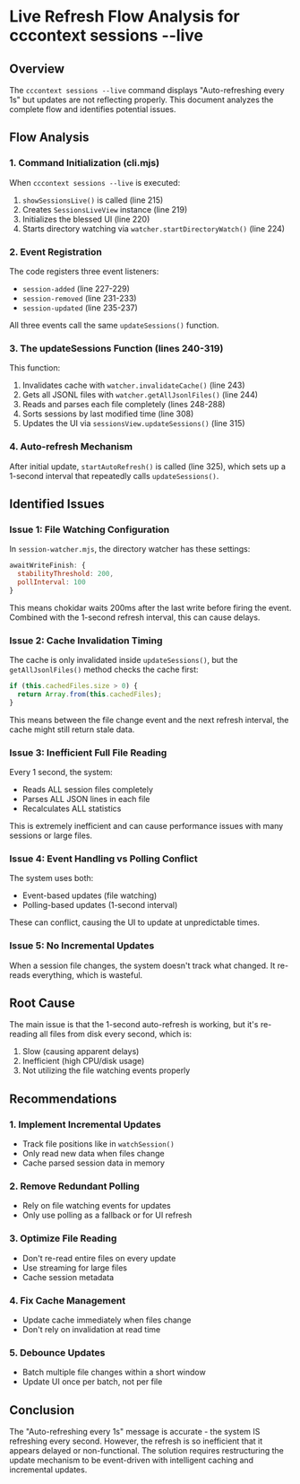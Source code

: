 # Live Refresh Flow Analysis for cccontext sessions --live

## Overview
The `cccontext sessions --live` command displays "Auto-refreshing every 1s" but updates are not reflecting properly. This document analyzes the complete flow and identifies potential issues.

## Flow Analysis

### 1. Command Initialization (cli.mjs)
When `cccontext sessions --live` is executed:
1. `showSessionsLive()` is called (line 215)
2. Creates `SessionsLiveView` instance (line 219)
3. Initializes the blessed UI (line 220)
4. Starts directory watching via `watcher.startDirectoryWatch()` (line 224)

### 2. Event Registration
The code registers three event listeners:
- `session-added` (line 227-229)
- `session-removed` (line 231-233)
- `session-updated` (line 235-237)

All three events call the same `updateSessions()` function.

### 3. The updateSessions Function (lines 240-319)
This function:
1. Invalidates cache with `watcher.invalidateCache()` (line 243)
2. Gets all JSONL files with `watcher.getAllJsonlFiles()` (line 244)
3. Reads and parses each file completely (lines 248-288)
4. Sorts sessions by last modified time (line 308)
5. Updates the UI via `sessionsView.updateSessions()` (line 315)

### 4. Auto-refresh Mechanism
After initial update, `startAutoRefresh()` is called (line 325), which sets up a 1-second interval that repeatedly calls `updateSessions()`.

## Identified Issues

### Issue 1: File Watching Configuration
In `session-watcher.mjs`, the directory watcher has these settings:
```javascript
awaitWriteFinish: {
  stabilityThreshold: 200,
  pollInterval: 100
}
```
This means chokidar waits 200ms after the last write before firing the event. Combined with the 1-second refresh interval, this can cause delays.

### Issue 2: Cache Invalidation Timing
The cache is only invalidated inside `updateSessions()`, but the `getAllJsonlFiles()` method checks the cache first:
```javascript
if (this.cachedFiles.size > 0) {
  return Array.from(this.cachedFiles);
}
```
This means between the file change event and the next refresh interval, the cache might still return stale data.

### Issue 3: Inefficient Full File Reading
Every 1 second, the system:
- Reads ALL session files completely
- Parses ALL JSON lines in each file
- Recalculates ALL statistics

This is extremely inefficient and can cause performance issues with many sessions or large files.

### Issue 4: Event Handling vs Polling Conflict
The system uses both:
- Event-based updates (file watching)
- Polling-based updates (1-second interval)

These can conflict, causing the UI to update at unpredictable times.

### Issue 5: No Incremental Updates
When a session file changes, the system doesn't track what changed. It re-reads everything, which is wasteful.

## Root Cause
The main issue is that the 1-second auto-refresh is working, but it's re-reading all files from disk every second, which is:
1. Slow (causing apparent delays)
2. Inefficient (high CPU/disk usage)
3. Not utilizing the file watching events properly

## Recommendations

### 1. Implement Incremental Updates
- Track file positions like in `watchSession()`
- Only read new data when files change
- Cache parsed session data in memory

### 2. Remove Redundant Polling
- Rely on file watching events for updates
- Only use polling as a fallback or for UI refresh

### 3. Optimize File Reading
- Don't re-read entire files on every update
- Use streaming for large files
- Cache session metadata

### 4. Fix Cache Management
- Update cache immediately when files change
- Don't rely on invalidation at read time

### 5. Debounce Updates
- Batch multiple file changes within a short window
- Update UI once per batch, not per file

## Conclusion
The "Auto-refreshing every 1s" message is accurate - the system IS refreshing every second. However, the refresh is so inefficient that it appears delayed or non-functional. The solution requires restructuring the update mechanism to be event-driven with intelligent caching and incremental updates.